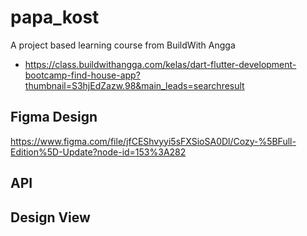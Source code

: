 # papa_kost

A project based learning course from BuildWith Angga
* https://class.buildwithangga.com/kelas/dart-flutter-development-bootcamp-find-house-app?thumbnail=S3hjEdZazw.98&main_leads=searchresult

## Figma Design
https://www.figma.com/file/jfCEShvyyi5sFXSioSA0Dl/Cozy-%5BFull-Edition%5D-Update?node-id=153%3A282

## API


## Design View

